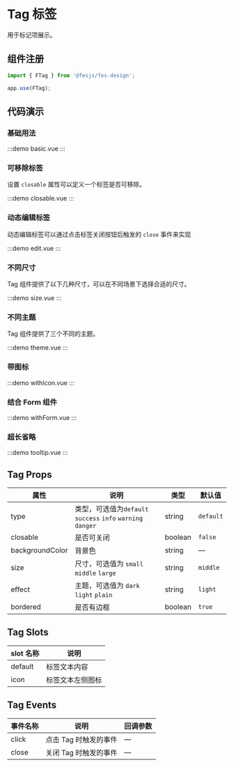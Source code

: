 # Tag 标签

用于标记项展示。

## 组件注册

```js
import { FTag } from '@fesjs/fes-design';

app.use(FTag);
```

## 代码演示

### 基础用法

:::demo
basic.vue
:::

### 可移除标签

设置 `closable` 属性可以定义一个标签是否可移除。

:::demo
closable.vue
:::

### 动态编辑标签

动态编辑标签可以通过点击标签关闭按钮后触发的 `close` 事件来实现

:::demo
edit.vue
:::

### 不同尺寸

Tag 组件提供了以下几种尺寸，可以在不同场景下选择合适的尺寸。

:::demo
size.vue
:::

### 不同主题

Tag 组件提供了三个不同的主题。

:::demo
theme.vue
:::

### 带图标

:::demo
withIcon.vue
:::

### 结合 Form 组件

:::demo
withForm.vue
:::

### 超长省略

:::demo
tooltip.vue
:::

## Tag Props

| 属性            | 说明                                                        | 类型    | 默认值    |
| --------------- | ----------------------------------------------------------- | ------- | --------- |
| type            | 类型，可选值为`default` `success` `info` `warning` `danger` | string  | `default` |
| closable        | 是否可关闭                                                  | boolean | `false`   |
| backgroundColor | 背景色                                                      | string  | —         |
| size            | 尺寸，可选值为 `small` `middle` `large`                     | string  | `middle`  |
| effect          | 主题，可选值为 `dark` `light` `plain`                       | string  | `light`   |
| bordered        | 是否有边框                                                  | boolean | `true`    |

## Tag Slots

| slot 名称 | 说明             |
| --------- | ---------------- |
| default   | 标签文本内容     |
| icon      | 标签文本左侧图标 |

## Tag Events

| 事件名称 | 说明                  | 回调参数 |
| -------- | --------------------- | -------- |
| click    | 点击 Tag 时触发的事件 | —        |
| close    | 关闭 Tag 时触发的事件 | —        |
